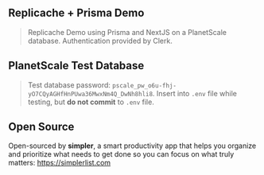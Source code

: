 ## Replicache + Prisma Demo

> Replicache Demo using Prisma and NextJS on a PlanetScale database. Authentication provided by Clerk.

## PlanetScale Test Database

> Test database password: `pscale_pw_o6u-fhj-yO7CQyAGHfHnPUwa36MwxNm4Q_DwNh8hli8`. Insert into `.env` file while testing, but **do not commit** to `.env` file.

## Open Source

Open-sourced by **simpler**, a smart productivity app that helps you organize and prioritize what needs to get done so you can focus on what truly matters: https://simplerlist.com
